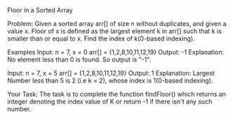 Floor in a Sorted Array

Problem:
Given a sorted array arr[] of size n without duplicates, and given a value x. Floor of x is defined as the largest element k in arr[] such that k is smaller than or equal to x. Find the index of k(0-based indexing).

Examples
Input: n = 7, x = 0 arr[] = {1,2,8,10,11,12,19}
Output: -1
Explanation: No element less than 0 is found. So output is "-1".

Input: n = 7, x = 5 arr[] = {1,2,8,10,11,12,19}
Output: 1
Explanation: Largest Number less than 5 is 2 (i.e k = 2), whose index is 1(0-based indexing).

Your Task:
The task is to complete the function findFloor() which returns an integer denoting the index value of K or return -1 if there isn't any such number.
